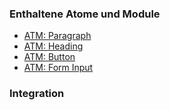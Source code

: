 ### Enthaltene Atome und Module
* [ATM: Paragraph](../../atoms/paragraph/paragraph.html)
* [ATM: Heading](../../atoms/headings/headings.html)
* [ATM: Button](../../atoms/button/button.html)
* [ATM: Form Input](../../atoms/form_input/form_input.html)
 
### Integration

